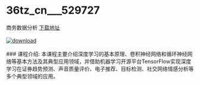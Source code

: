 # 36tz_cn___529727
商务数据分析
[下载地址](http://www.36tz.cn/article/529727 "下载地址")
<br/></br>[![download](http://36tz.cn/muke_img/2020_01_1-4-300x177.png "下载地址")](http://www.36tz.cn/article/529727 "下载地址")
<br/></br>### 课程介绍:
本课程主要介绍深度学习的基本原理、卷积神经网络和循环神经网络等基本方法及其典型应用领域，并借助机器学习开源平台TensorFlow实现深度学习在证券趋势预测、声音质量评价、电子推荐、目标检测、社交网络情感分析等多个典型领域的应用。


 
